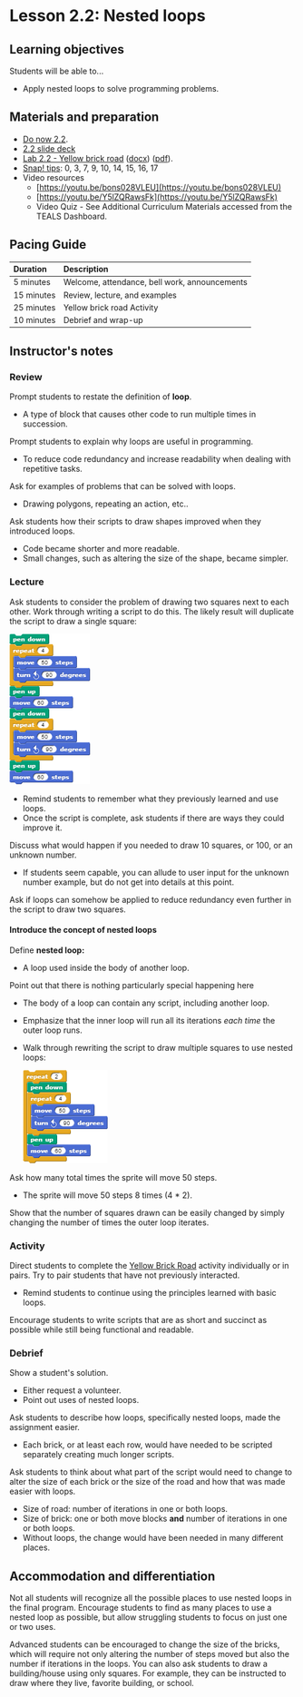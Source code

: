 # Lesson 2.2: Nested loops

## Learning objectives

Students will be able to...

* Apply nested loops to solve programming problems.

## Materials and preparation

* [Do now 2.2](do_now_22.md).
* [2.2 slide deck](https://github.com/TEALSK12/introduction-to-computer-science/raw/master/slidedecks/TEALS%20SNAP%202.2.pptx)
* [Lab 2.2 - Yellow brick road](lab_22.md) ([docx](https://github.com/TEALSK12/introduction-to-computer-science/raw/master/Unit%202%20Word/Lab%202.2%20Yellow%20Brick%20Road.docx)) ([pdf](https://github.com/TEALSK12/introduction-to-computer-science/raw/master/Unit%202%20PDF/Lab%202.2%20Yellow%20Brick%20Road.pdf)).
* [Snap! tips][]: 0, 3, 7, 9, 10, 14, 15, 16, 17
* Video resources
  * [https://youtu.be/bons028VLEU](https://youtu.be/bons028VLEU)
  * [https://youtu.be/Y5lZQRawsFk](https://youtu.be/Y5lZQRawsFk)
  * Video Quiz - See Additional Curriculum Materials accessed from the TEALS Dashboard.

## Pacing Guide

| Duration   | Description                                   |
| :---------- | :--------------------------------------------- |
| 5 minutes  | Welcome, attendance, bell work, announcements |
| 15 minutes | Review, lecture, and examples                 |
| 25 minutes | Yellow brick road Activity      |
| 10 minutes | Debrief and wrap-up                           |

## Instructor's notes

### Review

Prompt students to restate the definition of **loop**.

* A type of block that causes other code to run multiple times in succession.

Prompt students to explain why loops are useful in programming.

* To reduce code redundancy and increase readability when dealing with repetitive tasks.

Ask for examples of problems that can be solved with loops.

* Drawing polygons, repeating an action, etc..

Ask students how their scripts to draw shapes improved when they introduced loops.

* Code became shorter and more readable.
* Small changes, such as altering the size of the shape, became simpler.

### Lecture

Ask students to consider the problem of drawing two squares next to each other. Work through writing a script to do this.  The likely result will duplicate the script to draw a single square:

  ![twe Squares Example script](images/two_squares.png)

* Remind students to remember what they previously learned and use loops.
* Once the script is complete, ask students if there are ways they could improve it.

Discuss what would happen if you needed to draw 10 squares, or 100, or an unknown number.

* If students seem capable, you can allude to user input for the unknown number example, but do not get into details at this point.

Ask if loops can somehow be applied to reduce redundancy even further in the script to draw two squares.

#### Introduce the concept of nested loops

Define **nested loop:**

* A loop used inside the body of another loop.

Point out that there is nothing particularly special happening here

* The body of a loop can contain any script, including another loop.
* Emphasize that the inner loop will run all its iterations _each time_ the outer loop runs.

* Walk through rewriting the script to draw multiple squares to use nested loops:

  ![Two Squares Example script](images/two_squares_nested.png)

Ask how many total times the sprite will move 50 steps.

* The sprite will move 50 steps 8 times (4 * 2).

Show that the number of squares drawn can be easily changed by simply changing the number of times the outer loop iterates.

### Activity

Direct students to complete the [Yellow Brick Road](lab_22.md) activity individually or in pairs. Try to pair students that have not previously interacted.  

* Remind students to continue using the principles learned with basic loops.

Encourage students to write scripts that are as short and succinct as possible while still being functional and readable.

### Debrief

Show a student's solution.

* Either request a volunteer.
* Point out uses of nested loops.

Ask students to describe how loops, specifically nested loops, made the assignment easier.

* Each brick, or at least each row, would have needed to be scripted separately creating much longer scripts.

Ask students to think about what part of the script would need to change to alter the size of each brick or the size of the road and how that was made easier with loops.

* Size of road: number of iterations in one or both loops.
* Size of brick: one or both move blocks **and** number of iterations in one or both loops.
* Without loops, the change would have been needed in many different places.

## Accommodation and differentiation

Not all students will recognize all the possible places to use nested loops in the final program.  Encourage students to find as many places to use a nested loop as possible, but allow struggling students to focus on just one or two uses.

Advanced students can be encouraged to change the size of the bricks, which will require not only altering the number of steps moved but also the number if iterations in the loops.  You can also ask students to draw a building/house using only squares.  For example, they can be instructed to draw where they live, favorite building, or school.  

[Snap! tips]: https://github.com/TEALSK12/introduction-to-computer-science/blob/master/Snap%20Tips.docx?raw=true